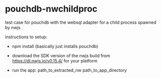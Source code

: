 # pouchdb-nwchildproc
test case for pouchdb with the websql adapter for a child process spawned by nwjs

instructions to setup:
- npm install
(basically just installs pouchdb)

- download the SDK version of the nwjs build from https://dl.nwjs.io/v0.15.4/ for your platform

- run the app: path_to_extracted_nw path_to_app_directory